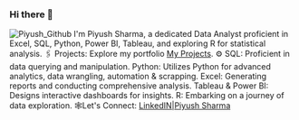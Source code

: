 ### Hi there 👋
![Piyush_Github](https://github.com/piyushsharma57/piyushsharma57/assets/116330274/830e25a9-a80c-42b8-b663-faabff83da9c)
I'm Piyush Sharma, a dedicated Data Analyst proficient in Excel, SQL, Python, Power BI, Tableau, and exploring R for statistical analysis.
🖇️ Projects: Explore my portfolio [My Projects](https://github.com/piyushsharma57/Data-Analysis-Projects).
⚙️  SQL: Proficient in data querying and manipulation.
    Python: Utilizes Python for advanced analytics, data wrangling, automation & scrapping.
    Excel: Generating reports and conducting comprehensive analysis.
    Tableau & Power BI: Designs interactive dashboards for insights.
    R: Embarking on a journey of data exploration.
🕸️Let's Connect: [LinkedIN|Piyush Sharma](https://www.linkedin.com/in/pys-shm/)

